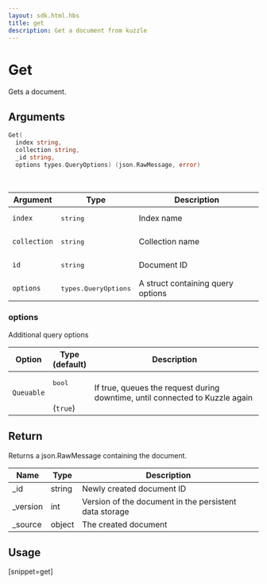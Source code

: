 ```yaml
---
layout: sdk.html.hbs
title: get
description: Get a document from kuzzle
---
```


# Get

Gets a document.

## Arguments

```go
Get(
  index string,
  collection string,
  _id string,
  options types.QueryOptions) (json.RawMessage, error)
```

<br/>

| Argument | Type | Description |
| --- | --- | --- |
| `index` | <pre>string</pre> | Index name |
| `collection` | <pre>string</pre> | Collection name |
| `id` | <pre>string</pre> | Document ID |
| `options` | <pre>types.QueryOptions</pre> | A struct containing query options |

### options

Additional query options

| Option | Type<br/>(default) | Description |
| --- | --- | --- |
| `Queuable` | <pre>bool</pre> <br/>(`true`) | If true, queues the request during downtime, until connected to Kuzzle again |

## Return

Returns a json.RawMessage containing the document.

| Name | Type | Description
| --- | --- | ---
| _id | string | Newly created document ID
| _version | int | Version of the document in the persistent data storage
| _source | object | The created document

## Usage

[snippet=get]
